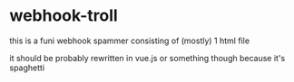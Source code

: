 # webhook-troll

this is a funi webhook spammer consisting of (mostly) 1 html file

it should be probably rewritten in vue.js or something though because it's spaghetti
